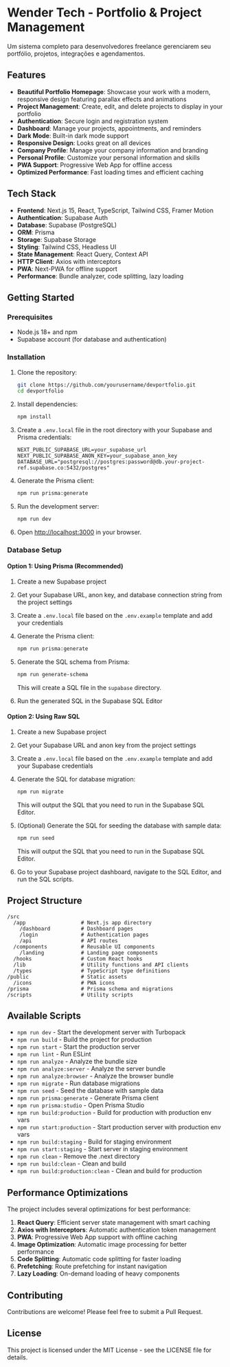 # Wender Tech - Portfolio & Project Management

Um sistema completo para desenvolvedores freelance gerenciarem seu portfólio, projetos, integrações e agendamentos.

## Features

- **Beautiful Portfolio Homepage**: Showcase your work with a modern, responsive design featuring parallax effects and animations
- **Project Management**: Create, edit, and delete projects to display in your portfolio
- **Authentication**: Secure login and registration system
- **Dashboard**: Manage your projects, appointments, and reminders
- **Dark Mode**: Built-in dark mode support
- **Responsive Design**: Looks great on all devices
- **Company Profile**: Manage your company information and branding
- **Personal Profile**: Customize your personal information and skills
- **PWA Support**: Progressive Web App for offline access
- **Optimized Performance**: Fast loading times and efficient caching

## Tech Stack

- **Frontend**: Next.js 15, React, TypeScript, Tailwind CSS, Framer Motion
- **Authentication**: Supabase Auth
- **Database**: Supabase (PostgreSQL)
- **ORM**: Prisma
- **Storage**: Supabase Storage
- **Styling**: Tailwind CSS, Headless UI
- **State Management**: React Query, Context API
- **HTTP Client**: Axios with interceptors
- **PWA**: Next-PWA for offline support
- **Performance**: Bundle analyzer, code splitting, lazy loading

## Getting Started

### Prerequisites

- Node.js 18+ and npm
- Supabase account (for database and authentication)

### Installation

1. Clone the repository:

   ```bash
   git clone https://github.com/yourusername/devportfolio.git
   cd devportfolio
   ```

2. Install dependencies:

   ```bash
   npm install
   ```

3. Create a `.env.local` file in the root directory with your Supabase and Prisma credentials:

   ```
   NEXT_PUBLIC_SUPABASE_URL=your_supabase_url
   NEXT_PUBLIC_SUPABASE_ANON_KEY=your_supabase_anon_key
   DATABASE_URL="postgresql://postgres:password@db.your-project-ref.supabase.co:5432/postgres"
   ```

4. Generate the Prisma client:

   ```bash
   npm run prisma:generate
   ```

5. Run the development server:

   ```bash
   npm run dev
   ```

6. Open [http://localhost:3000](http://localhost:3000) in your browser.

### Database Setup

#### Option 1: Using Prisma (Recommended)

1. Create a new Supabase project
2. Get your Supabase URL, anon key, and database connection string from the project settings
3. Create a `.env.local` file based on the `.env.example` template and add your credentials
4. Generate the Prisma client:

   ```bash
   npm run prisma:generate
   ```

5. Generate the SQL schema from Prisma:

   ```bash
   npm run generate-schema
   ```

   This will create a SQL file in the `supabase` directory.

6. Run the generated SQL in the Supabase SQL Editor

#### Option 2: Using Raw SQL

1. Create a new Supabase project
2. Get your Supabase URL and anon key from the project settings
3. Create a `.env.local` file based on the `.env.example` template and add your Supabase credentials
4. Generate the SQL for database migration:

   ```bash
   npm run migrate
   ```

   This will output the SQL that you need to run in the Supabase SQL Editor.

5. (Optional) Generate the SQL for seeding the database with sample data:

   ```bash
   npm run seed
   ```

   This will output the SQL that you need to run in the Supabase SQL Editor.

6. Go to your Supabase project dashboard, navigate to the SQL Editor, and run the SQL scripts.

## Project Structure

```
/src
  /app                  # Next.js app directory
    /dashboard          # Dashboard pages
    /login              # Authentication pages
    /api                # API routes
  /components           # Reusable UI components
    /landing            # Landing page components
  /hooks                # Custom React hooks
  /lib                  # Utility functions and API clients
  /types                # TypeScript type definitions
/public                 # Static assets
  /icons                # PWA icons
/prisma                 # Prisma schema and migrations
/scripts                # Utility scripts
```

## Available Scripts

- `npm run dev` - Start the development server with Turbopack
- `npm run build` - Build the project for production
- `npm run start` - Start the production server
- `npm run lint` - Run ESLint
- `npm run analyze` - Analyze the bundle size
- `npm run analyze:server` - Analyze the server bundle
- `npm run analyze:browser` - Analyze the browser bundle
- `npm run migrate` - Run database migrations
- `npm run seed` - Seed the database with sample data
- `npm run prisma:generate` - Generate Prisma client
- `npm run prisma:studio` - Open Prisma Studio
- `npm run build:production` - Build for production with production env vars
- `npm run start:production` - Start production server with production env vars
- `npm run build:staging` - Build for staging environment
- `npm run start:staging` - Start server in staging environment
- `npm run clean` - Remove the .next directory
- `npm run build:clean` - Clean and build
- `npm run build:production:clean` - Clean and build for production

## Performance Optimizations

The project includes several optimizations for best performance:

1. **React Query**: Efficient server state management with smart caching
2. **Axios with Interceptors**: Automatic authentication token management
3. **PWA**: Progressive Web App support with offline caching
4. **Image Optimization**: Automatic image processing for better performance
5. **Code Splitting**: Automatic code splitting for faster loading
6. **Prefetching**: Route prefetching for instant navigation
7. **Lazy Loading**: On-demand loading of heavy components

## Contributing

Contributions are welcome! Please feel free to submit a Pull Request.

## License

This project is licensed under the MIT License - see the LICENSE file for details.

